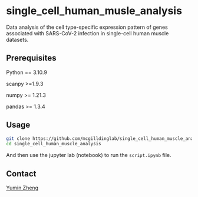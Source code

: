 # single_cell_human_musle_analysis

Data analysis of the cell type-specific expression pattern of genes associated with SARS-CoV-2 infection in single-cell human muscle datasets. 

## Prerequisites  

Python == 3.10.9

scanpy >=1.9.3

numpy >= 1.21.3 

pandas >= 1.3.4 

## Usage

```sh
git clone https://github.com/mcgilldinglab/single_cell_human_muscle_analysis
cd single_cell_human_muscle_analysis
```

And then use the jupyter lab (notebook) to run the `script.ipynb` file.

## Contact
[Yumin Zheng](mailto:yumin.zheng@mil.mcgill.ca)
